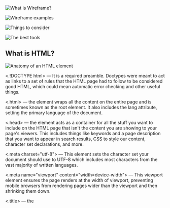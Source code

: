 ![What is Wireframe?](https://cdn.discordapp.com/attachments/1072590442471890954/1072590454371143700/image.png)

![Wireframe examples](https://cdn.discordapp.com/attachments/1072590442471890954/1072591766110359582/image.png)

![Things to consider](https://cdn.discordapp.com/attachments/1072590442471890954/1072592366055215104/image.png)

![The best tools](https://cdn.discordapp.com/attachments/1072590442471890954/1072592497076875444/image.png)

## What is HTML?

![Anatomy of an HTML element](https://developer.mozilla.org/en-US/docs/Learn/Getting_started_with_the_web/HTML_basics/grumpy-cat-small.png)

<.!DOCTYPE html> — It is a required preamble. Doctypes were meant to act as links to a set of rules that the HTML page had to follow to be considered good HTML, which could mean automatic error checking and other useful things. 

<.html></html> — the <html> element wraps all the content on the entire page and is sometimes known as the root element. It also includes the lang attribute, setting the primary language of the document.

<.head></head> — the <head> element acts as a container for all the stuff you want to include on the HTML page that isn't the content you are showing to your page's viewers. This includes things like keywords and a page description that you want to appear in search results, CSS to style our content, character set declarations, and more.

<.meta charset="utf-8"> — This element sets the character set your document should use to UTF-8 which includes most characters from the vast majority of written languages. 

<.meta name="viewport" content="width=device-width"> — This viewport element ensures the page renders at the width of viewport, preventing mobile browsers from rendering pages wider than the viewport and then shrinking them down.

<.title></title> — the <title> element sets the title of your page, which is the title that appears in the browser tab the page is loaded in. It is also used to describe the page when you bookmark/favorite it.

<.body></body> — the <body> element contains all the content that you want to show to web users when they visit your page, whether that's text, images, videos, games, playable audio tracks, or whatever else.

## What are Semantics?
In programming, Semantics refers to the meaning of a piece of code